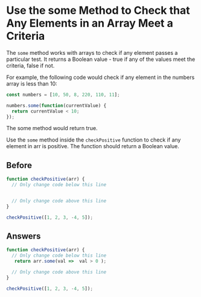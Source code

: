 # Use the some Method to Check that Any Elements in an Array Meet a Criteria
The `some` method works with arrays to check if any element passes a particular test. It returns a Boolean value - 
true if any of the values meet the criteria, false if not.

For example, the following code would check if any element in the numbers array is less than 10:
```javascript
const numbers = [10, 50, 8, 220, 110, 11];

numbers.some(function(currentValue) {
  return currentValue < 10;
});
```
The some method would return true.

Use the `some` method inside the `checkPositive` function to check if any element in arr is positive. 
The function should return a Boolean value.

## Before
```javascript
function checkPositive(arr) {
  // Only change code below this line


  // Only change code above this line
}

checkPositive([1, 2, 3, -4, 5]);
```
## Answers
```javascript
function checkPositive(arr) {
  // Only change code below this line
   return arr.some(val =>  val > 0 );

  // Only change code above this line
}

checkPositive([1, 2, 3, -4, 5]);
```
